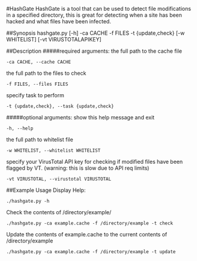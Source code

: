 #HashGate
HashGate is a tool that can be used to detect file modifications in a specified directory, this is great for detecting when a site has been hacked and what files have been infected.

##Synopsis
hashgate.py [-h] -ca CACHE -f FILES -t {update,check} [-w WHITELIST] [-vt VIRUSTOTALAPIKEY]


##Description
#####required arguments:
the full path to the cache file

`-ca CACHE, --cache CACHE`

the full path to the files to check

`-f FILES, --files FILES`

specify task to perform

`-t {update,check}, --task {update,check}`

#####optional arguments:
show this help message and exit

`-h, --help`

the full path to whitelist file

`-w WHITELIST, --whitelist WHITELIST`

specify your VirusTotal API key for checking if modified files have been flagged by VT.
(warning: this is slow due to API req limits)

`-vt VIRUSTOTAL, --virustotal VIRUSTOTAL`

##Example Usage
Display Help:

`./hashgate.py -h`

Check the contents of /directory/example/

`./hashgate.py -ca example.cache -f /directory/example -t check`

Update the contents of example.cache to the current contents of /directory/example

`./hashgate.py -ca example.cache -f /directory/example -t update`



